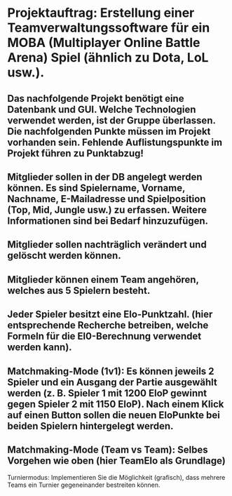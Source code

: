 # Projektauftrag: Erstellung einer Teamverwaltungssoftware für ein MOBA (Multiplayer Online Battle Arena) Spiel (ähnlich zu Dota, LoL usw.).
Das nachfolgende Projekt benötigt eine Datenbank und GUI. Welche Technologien verwendet werden, ist der Gruppe überlassen. Die nachfolgenden Punkte müssen im Projekt vorhanden sein. Fehlende Auflistungspunkte im Projekt führen zu Punktabzug!
-
Mitglieder sollen in der DB angelegt werden können. Es sind Spielername, Vorname, Nachname, E-Mailadresse und Spielposition (Top, Mid, Jungle usw.) zu erfassen. Weitere Informationen sind bei Bedarf hinzuzufügen.
-
Mitglieder sollen nachträglich verändert und gelöscht werden können.
-
Mitglieder können einem Team angehören, welches aus 5 Spielern besteht.
-
Jeder Spieler besitzt eine Elo-Punktzahl. (hier entsprechende Recherche betreiben, welche Formeln für die El0-Berechnung verwendet werden kann).
-
Matchmaking-Mode (1v1): Es können jeweils 2 Spieler und ein Ausgang der Partie ausgewählt werden (z. B. Spieler 1 mit 1200 EloP gewinnt gegen Spieler 2 mit 1150 EloP). Nach einem Klick auf einen Button sollen die neuen EloPunkte bei beiden Spielern hintergelegt werden.
-
Matchmaking-Mode (Team vs Team): Selbes Vorgehen wie oben (hier TeamElo als Grundlage)
-
Turniermodus: Implementieren Sie die Möglichkeit (grafisch), dass mehrere Teams ein Turnier gegeneinander bestreiten können.
